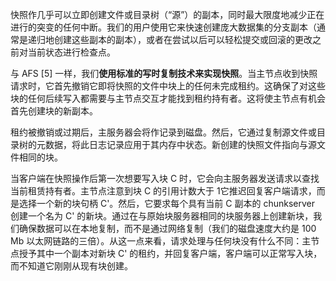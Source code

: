 快照作几乎可以立即创建文件或目录树（“源”）的副本，同时最大限度地减少正在进行的突变的任何中断。我们的用户使用它来快速创建庞大数据集的分支副本（通常是递归地创建这些副本的副本），或者在尝试以后可以轻松提交或回滚的更改之前对当前状态进行检查点。

与 AFS [5] 一样，我们**使用标准的写时复制技术来实现快照**。当主节点收到快照请求时，它首先撤销它即将快照的文件中块上的任何未完成租约。这确保了对这些块的任何后续写入都需要与主节点交互才能找到租约持有者。这将使主节点有机会首先创建块的新副本。

租约被撤销或过期后，主服务器会将作记录到磁盘。然后，它通过复制源文件或目录树的元数据，将此日志记录应用于其内存中状态。新创建的快照文件指向与源文件相同的块。

当客户端在快照操作后第一次想要写入块 C 时，它会向主服务器发送请求以查找当前租赁持有者。主节点注意到块 C 的引用计数大于 1它推迟回复客户端请求，而是选择一个新的块句柄 C'。然后，它要求每个具有当前 C 副本的 chunkserver 创建一个名为 C' 的新块。通过在与原始块服务器相同的块服务器上创建新块，我们确保数据可以在本地复制，而不是通过网络复制（我们的磁盘速度大约是 100 Mb 以太网链路的三倍）。从这一点来看，请求处理与任何块没有什么不同：主节点授予其中一个副本对新块 C' 的租约，并回复客户端，客户端可以正常写入块，而不知道它刚刚从现有块创建。

